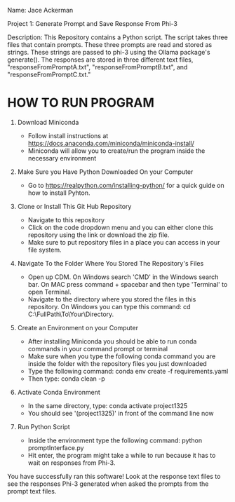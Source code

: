 Name: Jace Ackerman

Project 1: Generate Prompt and Save Response From Phi-3

Description: This Repository contains a Python script. The script takes three files that contain prompts. These three prompts are read and stored as strings.
These strings are passed to phi-3 using the Ollama package's generate(). The responses are stored in three different text files, "responseFromPromptA.txt", 
"responseFromPromptB.txt", and "responseFromPromptC.txt." 

HOW TO RUN PROGRAM
=============================================================================================================================================================================

1) Download Miniconda
   - Follow install instructions at https://docs.anaconda.com/miniconda/miniconda-install/
   - Miniconda will allow you to create/run the program inside the necessary environment
     
2)  Make Sure you Have Python Downloaded On your Computer
    - Go to https://realpython.com/installing-python/ for a quick guide on how to install Pyhton.
      
3) Clone or Install This Git Hub Repository
   - Navigate to this repository
   - Click on the code dropdown menu and you can either clone this repository using the link or download the zip file.
   - Make sure to put repository files in a place you can access in your file system.
   
5) Navigate To the Folder Where You Stored The Repository's Files
   - Open up CDM. On Windows search 'CMD' in the Windows search bar. On MAC press command + spacebar and then type 'Terminal' to open Terminal.
   - Navigate to the directory where you stored the files in this repository. On Windows you can type this command: cd C:\FullPath\To\Your\Directory.
     
6) Create an Environment on your Computer
   - After installing Miniconda you should be able to run conda commands in your command prompt or terminal
   - Make sure when you type the following conda command you are inside the folder with the repository files you just downloaded
   - Type the following command: conda env create -f requirements.yaml
   - Then type: conda clean -p
     
7) Activate Conda Environment 
   - In the same directory, type: conda activate project1325
   - You should see '(project1325)' in front of the command line now
  
8) Run Python Script
   - Inside the environment type the following command: python promptInterface.py
   - Hit enter, the program might take a while to run because it has to wait on responses from Phi-3.

You have successfully ran this software! Look at the response text files to see the responses Phi-3 generated when asked the prompts from the prompt text files.

    
